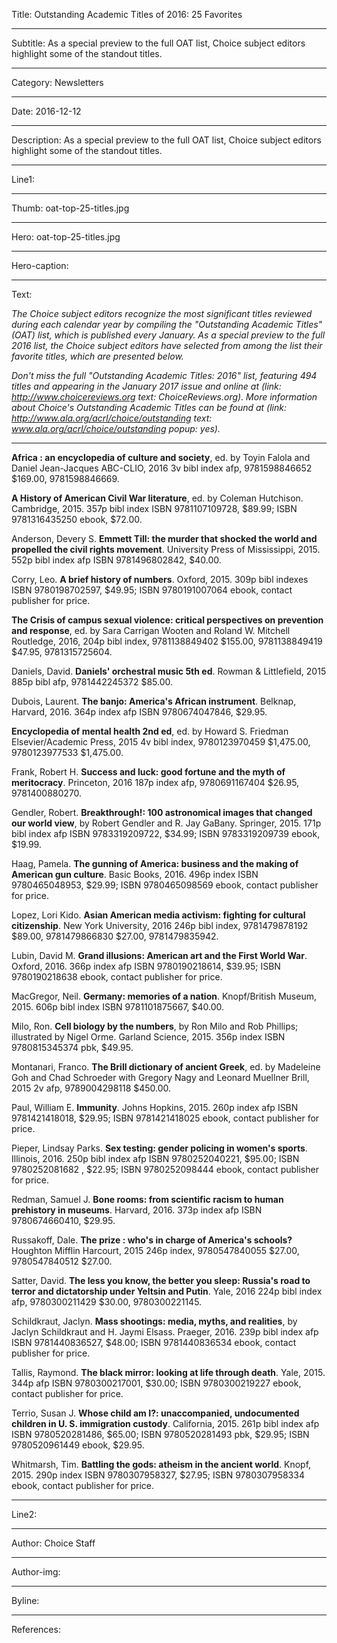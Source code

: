 Title: Outstanding Academic Titles of 2016: 25 Favorites

----

Subtitle: As a special preview to the full OAT list, Choice subject editors highlight some of the standout titles.

----

Category: Newsletters

----

Date: 2016-12-12

----

Description: As a special preview to the full OAT list, Choice subject editors highlight some of the standout titles.

----

Line1: 

----

Thumb: oat-top-25-titles.jpg

----

Hero: oat-top-25-titles.jpg

----

Hero-caption: 

----

Text: 

*The Choice subject editors recognize the most significant titles reviewed during each calendar year by compiling the "Outstanding Academic Titles" (OAT) list, which is published every January. As a special preview to the full 2016 list, the Choice subject editors have selected from among the list their favorite titles, which are presented below.*

*Don't miss the full "Outstanding Academic Titles: 2016" list, featuring 494 titles and appearing in the January 2017 issue and online at (link: http://www.choicereviews.org text: ChoiceReviews.org). More information about Choice's Outstanding Academic Titles can be found at (link: http://www.ala.org/acrl/choice/outstanding text: www.ala.org/acrl/choice/outstanding popup: yes).*

****

**Africa : an encyclopedia of culture and society**, ed. by Toyin Falola and Daniel Jean-Jacques ABC-CLIO, 2016 3v bibl index afp, 9781598846652 $169.00, 9781598846669. 

**A History of American Civil War literature**, ed. by Coleman Hutchison. Cambridge, 2015. 357p bibl index ISBN 9781107109728, $89.99; ISBN 9781316435250 ebook, $72.00.

Anderson, Devery S. **Emmett Till: the murder that shocked the world and propelled the civil rights movement**. University Press of Mississippi, 2015. 552p bibl index afp ISBN 9781496802842, $40.00.

Corry, Leo. **A brief history of numbers**. Oxford, 2015. 309p bibl indexes ISBN 9780198702597, $49.95; ISBN 9780191007064 ebook, contact publisher for price.

**The Crisis of campus sexual violence: critical perspectives on prevention and response**, ed. by Sara Carrigan Wooten and Roland W. Mitchell Routledge, 2016, 204p bibl index, 9781138849402 $155.00, 9781138849419 $47.95, 9781315725604.

Daniels, David. **Daniels' orchestral music 5th ed**. Rowman & Littlefield, 2015 885p bibl afp, 9781442245372 $85.00.

Dubois, Laurent. **The banjo: America's African instrument**. Belknap, Harvard, 2016. 364p index afp ISBN 9780674047846, $29.95.

**Encyclopedia of mental health 2nd ed**, ed. by Howard S. Friedman Elsevier/Academic Press, 2015 4v bibl index, 9780123970459 $1,475.00, 9780123977533 $1,475.00.

Frank, Robert H. **Success and luck: good fortune and the myth of meritocracy**. Princeton, 2016 187p index afp, 9780691167404 $26.95, 9781400880270.

Gendler, Robert. **Breakthrough!: 100 astronomical images that changed our world view**, by Robert Gendler and R. Jay GaBany. Springer, 2015. 171p bibl index afp ISBN 9783319209722, $34.99; ISBN 9783319209739 ebook, $19.99.

Haag, Pamela. **The gunning of America: business and the making of American gun culture**. Basic Books, 2016. 496p index ISBN 9780465048953, $29.99; ISBN 9780465098569 ebook, contact publisher for price.

Lopez, Lori Kido. **Asian American media activism: fighting for cultural citizenship**. New York University, 2016 246p bibl index, 9781479878192 $89.00, 9781479866830 $27.00, 9781479835942.

Lubin, David M. **Grand illusions: American art and the First World War**. Oxford, 2016. 366p index afp ISBN 9780190218614, $39.95; ISBN 9780190218638 ebook, contact publisher for price.

MacGregor, Neil. **Germany: memories of a nation**. Knopf/British Museum, 2015. 606p bibl index ISBN 9781101875667, $40.00.

Milo, Ron. **Cell biology by the numbers**, by Ron Milo and Rob Phillips; illustrated by Nigel Orme. Garland Science, 2015. 356p index ISBN 9780815345374 pbk, $49.95.

Montanari, Franco. **The Brill dictionary of ancient Greek**, ed. by Madeleine Goh and Chad Schroeder with Gregory Nagy and Leonard Muellner Brill, 2015 2v afp, 9789004298118 $450.00.

Paul, William E. **Immunity**. Johns Hopkins, 2015. 260p index afp ISBN 9781421418018, $29.95; ISBN 9781421418025 ebook, contact publisher for price.

Pieper, Lindsay Parks. **Sex testing: gender policing in women's sports**. Illinois, 2016. 250p bibl index afp ISBN 9780252040221, $95.00; ISBN 9780252081682 , $22.95; ISBN 9780252098444 ebook, contact publisher for price.

Redman, Samuel J. **Bone rooms: from scientific racism to human prehistory in museums**. Harvard, 2016. 373p index afp ISBN 9780674660410, $29.95.

Russakoff, Dale. **The prize : who's in charge of America's schools?** Houghton Mifflin Harcourt, 2015 246p index, 9780547840055 $27.00, 9780547840512 $27.00.

Satter, David. **The less you know, the better you sleep: Russia's road to terror and dictatorship under Yeltsin and Putin**. Yale, 2016 224p bibl index afp, 9780300211429 $30.00, 9780300221145.

Schildkraut, Jaclyn. **Mass shootings: media, myths, and realities**, by Jaclyn Schildkraut and H. Jaymi Elsass. Praeger, 2016. 239p bibl index afp ISBN 9781440836527, $48.00; ISBN 9781440836534 ebook, contact publisher for price.

Tallis, Raymond. **The black mirror: looking at life through death**. Yale, 2015. 344p afp ISBN 9780300217001, $30.00; ISBN 9780300219227 ebook, contact publisher for price.

Terrio, Susan J. **Whose child am I?: unaccompanied, undocumented children in U. S. immigration custody**. California, 2015. 261p bibl index afp ISBN 9780520281486, $65.00; ISBN 9780520281493 pbk, $29.95; ISBN 9780520961449 ebook, $29.95.

Whitmarsh, Tim. **Battling the gods: atheism in the ancient world**. Knopf, 2015. 290p index ISBN 9780307958327, $27.95; ISBN 9780307958334 ebook, contact publisher for price.

----

Line2: 

----

Author: Choice Staff

----

Author-img: 

----

Byline: 

----

References: 